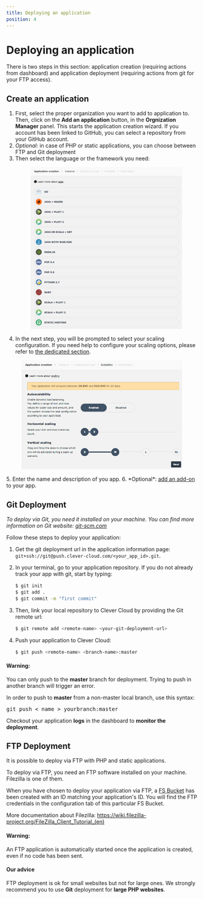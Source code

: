 ```yaml
---
title: Deploying an application
position: 4
---
```


# Deploying an application

There is two steps in this section: application creation (requiring actions from dashboard) and application deployment (requiring actions from git for your FTP access).

## Create an application

1. First, select the proper organization you want to add to application to. Then, click on the **Add an application** button, in the **Orgnization Manager** panel. This starts the application creation wizard. If you account has been linked to GitHub, you can select a repository from your GitHub account.
2. *Optional:* in case of PHP or static applications, you can choose between FTP and Git deployment
3. Then select the language or the framework you need:  <figure class="cc-content-img"><img src="/assets/images/javawarapp.png"></figure>
4. In the next step, you will be prompted to select your scaling configuration. If you need help to configure your scaling options, please refer to <a href="/clever-cloud-overview/scaling/">the dedicated section</a>.
<figure class="cc-content-img">
  <img src="/assets/images/appcreationscaling.png"/>
</figure>
5. Enter the name and description of you app.
6. *Optional*: <a href="/addons/add-an-addon/">add an add-on</a> to your app.



## Git Deployment
*To deploy via Git, you need it installed on your machine. You can find more information on Git website: <a href="http://git-scm.com">git-scm.com</a>*  

Follow these steps to deploy your application:

1. Get the git deployment url in the application information page: ``git+ssh://git@push.clever-cloud.com/<your_app_id>.git``.  
2. In your terminal, go to your application repository. If you do not already track your app with git, start by typing:

	```bash
	$ git init
	$ git add .
	$ git commit -m "first commit"
	```

3. Then, link your local repository to Clever Cloud by providing the Git remote url:

	```bash
	$ git remote add <remote-name> <your-git-deployment-url>
	```

4. Push your application to Clever Cloud:

	```bash
	$ git push <remote-name> <branch-name>:master
	```

<div class="alert alert-hot-problems">
  <h4>Warning:</h4>
  <p>You can only push to the <strong>master</strong> branch for deployment. Trying to push in another branch will trigger an error.</p>
  <p>In order to push to <strong>master</strong> from a non-master local branch, use this syntax:</p>
  <pre>git push &lt; name &gt; yourbranch:master</pre>
</div>

  Checkout your application <b>logs</b> in the dashboard to <b>monitor the deployment</b>.

## FTP Deployment

It is possible to deploy via FTP with PHP and static applications.  

To deploy via FTP, you need an FTP software installed on your machine. Filezilla is one of them.

When you have chosen to deploy your application via FTP, a <a
href="/addons/clever-cloud-addons/#fs-buckets-file-system-with-persistence">FS
Bucket</a> has been created with an ID matching your application's ID.
You will find the FTP credentials in the configuration tab of this
particular FS Bucket.

More documentation about Filezilla: <a href="https://wiki.filezilla-project.org/FileZilla_Client_Tutorial_(en)" target="_blank">https://wiki.filezilla-project.org/FileZilla_Client_Tutorial_(en)</a>


<div class="alert alert-hot-problems">
<h4>Warning:</h4>
<p>An FTP application is automatically started once the application is created, even if no code has been sent.</p>
</div>


<div class="alert alert-hot-problems">
<h4>Our advice</h4>
<p>FTP deployment is ok for small websites but not for large ones. We strongly recommend you to use <b>Git</b> deployment for <b>large PHP websites</b>.</p>
</div>


